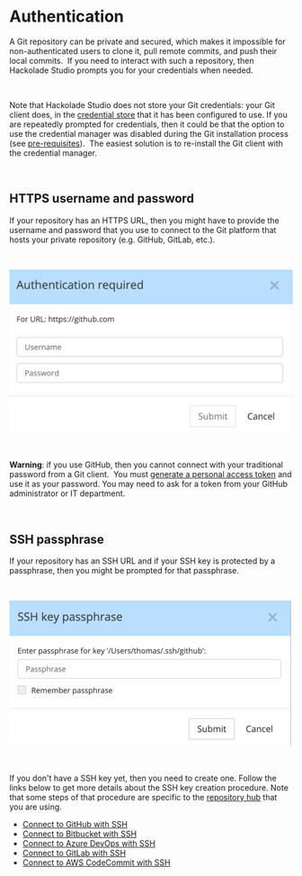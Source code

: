 # Authentication

A Git repository can be private and secured, which makes it impossible for non-authenticated users to clone it, pull remote commits, and push their local commits.&nbsp; If you need to interact with such a repository, then Hackolade Studio prompts you for your credentials when needed.

&nbsp;

Note that Hackolade Studio does not store your Git credentials: your Git client does, in the [credential store](<https://git-scm.com/book/en/v2/Git-Tools-Credential-Storage> "target=\"\_blank\"") that it has been configured to use. If you are repeatedly prompted for credentials, then it could be that the option to use the credential manager was disabled during the Git installation process (see [pre-requisites](<Pre-requisites.md>)).&nbsp; The easiest solution is to re-install the Git client with the credential manager.

&nbsp;

## HTTPS username and password

If your repository has an HTTPS URL, then you might have to provide the username and password that you use to connect to the Git platform that hosts your private repository (e.g. GitHub, GitLab, etc.).

&nbsp;

![Workgroup auth https](<lib/Workgroup%20auth%20https.png>)

&nbsp;

**Warning**: if you use GitHub, then you cannot connect with your traditional password from a Git client.&nbsp; You must [generate a personal access token](<https://docs.github.com/en/authentication/keeping-your-account-and-data-secure/creating-a-personal-access-token> "target=\"\_blank\"") and use it as your password. You may need to ask for a token from your GitHub administrator or IT department.

&nbsp;

## SSH passphrase

If your repository has an SSH URL and if your SSH key is protected by a passphrase, then you might be prompted for that passphrase.

&nbsp;

![Workgroup auth SSH](<lib/Workgroup%20auth%20SSH.png>)

&nbsp;

If you don't have a SSH key yet, then you need to create one. Follow the links below to get more details about the SSH key creation procedure. Note that some steps of that procedure are specific to the [repository hub](<Connecttoarepositoryhub.md>) that you are using.

* [Connect to GitHub with SSH](<https://docs.github.com/en/authentication/connecting-to-github-with-ssh/about-ssh> "target=\"\_blank\"")
* [Connect to Bitbucket with SSH](<https://support.atlassian.com/bitbucket-cloud/docs/set-up-an-ssh-key/> "target=\"\_blank\"")
* [Connect to Azure DevOps with SSH](<https://docs.microsoft.com/en-us/azure/devops/repos/git/use-ssh-keys-to-authenticate?view=azure-devops> "target=\"\_blank\"")
* [Connect to GitLab with SSH](<https://docs.gitlab.com/ee/user/ssh.html> "target=\"\_blank\"")
* [Connect to AWS CodeCommit with SSH](<https://docs.aws.amazon.com/codecommit/latest/userguide/setting-up-ssh-unixes.html> "target=\"\_blank\"")

&nbsp;

&nbsp;

